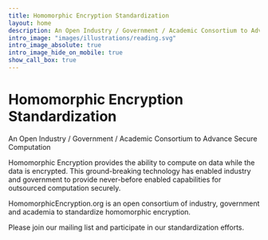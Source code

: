 ```yaml
---
title: Homomorphic Encryption Standardization
layout: home
description: An Open Industry / Government / Academic Consortium to Advance Secure Computation
intro_image: "images/illustrations/reading.svg"
intro_image_absolute: true
intro_image_hide_on_mobile: true
show_call_box: true
---
```


# Homomorphic Encryption Standardization

An Open Industry / Government / Academic Consortium to Advance Secure Computation

Homomorphic Encryption provides the ability to compute on data while the data is encrypted.  This ground-breaking technology has enabled industry and government to provide never-before enabled capabilities for outsourced computation securely.

HomomorphicEncryption.org is an open consortium of industry, government and academia to standardize homomorphic encryption.

Please join our mailing list and participate in our standardization efforts.